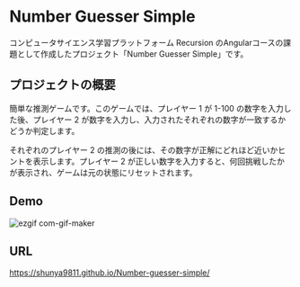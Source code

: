 # Number Guesser Simple

コンピュータサイエンス学習プラットフォーム Recursion のAngularコースの課題として作成したプロジェクト「Number Guesser Simple」です。

## プロジェクトの概要

簡単な推測ゲームです。このゲームでは、プレイヤー 1 が 1-100 の数字を入力した後、プレイヤー 2 が数字を入力し、入力されたそれぞれの数字が一致するかどうか判定します。

それぞれのプレイヤー 2 の推測の後には、その数字が正解にどれほど近いかヒントを表示します。プレイヤー 2 が正しい数字を入力すると、何回挑戦したかが表示され、ゲームは元の状態にリセットされます。

## Demo

![ezgif com-gif-maker](https://user-images.githubusercontent.com/64852663/215094840-a5be36c2-7d42-46b3-a136-c9e76a8bfcbd.gif)


## URL

https://shunya9811.github.io/Number-guesser-simple/

